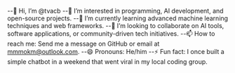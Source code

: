 --👋 Hi, I’m @tvacb
--👀 I’m interested in programming, AI development, and open-source projects.
--🌱 I’m currently learning advanced machine learning techniques and web frameworks.
--💞️ I’m looking to collaborate on AI tools, software applications, or community-driven tech initiatives.
--📫 How to reach me: Send me a message on GitHub or email at mmmokm@outlook.com.
--😄 Pronouns: He/him
--⚡ Fun fact: I once built a simple chatbot in a weekend that went viral in my local coding group.
<!---
tvacb/tvacb is a ✨ special ✨ repository because its `README.md` (this file) appears on your GitHub profile.
You can click the Preview link to take a look at your changes.
--->
